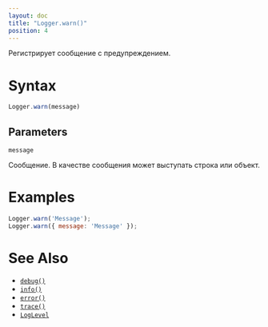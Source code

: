 ```yaml
---
layout: doc
title: "Logger.warn()"
position: 4
---
```


Регистрирует сообщение с предупреждением.

# Syntax

```js
Logger.warn(message)
```

## Parameters

`message`

Сообщение. В качестве сообщения может выступать строка или объект.

# Examples

```js
Logger.warn('Message');
Logger.warn({ message: 'Message' });
```

# See Also

* [`debug()`](../Logger.debug/)
* [`info()`](../Logger.info/)
* [`error()`](../Logger.error/)
* [`trace()`](../Logger.trace/)
* [`LogLevel`](../LogLevel/)
